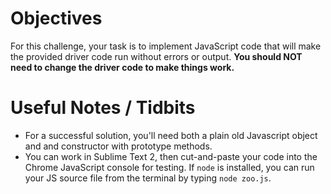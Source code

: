 # Objectives

For this challenge, your task is to implement JavaScript code that will make the provided driver code run without errors or output. **You should NOT need to change the driver code to make things work.**

# Useful Notes / Tidbits

- For a successful solution, you'll need both a plain old Javascript object and and constructor with prototype methods.
- You can work in Sublime Text 2, then cut-and-paste your code into the Chrome JavaScript console for testing. If `node` is installed, you can run your JS source file from the terminal by typing `node zoo.js`.
